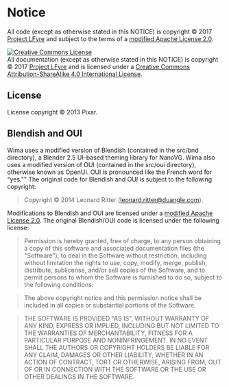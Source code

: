 # Notice

All code (except as otherwise stated in this NOTICE) is copyright &copy; 2017
[Project LFyre](https://lfyre.org/) and subject to the terms of a
[modified Apache License 2.0](LICENSE.md).

<a rel="license" href="http://creativecommons.org/licenses/by-sa/4.0/">
<img alt="Creative Commons License" style="border-width:0" src="https://i.creativecommons.org/l/by-sa/4.0/88x31.png" /></a>
<br />All documentation (except as otherwise stated in this NOTICE) is copyright
&copy; 2017
<a xmlns:cc="http://creativecommons.org/ns#" href="https://lfyre.org/" property="cc:attributionName" rel="cc:attributionURL">
Project LFyre</a> and is licensed under a
<a rel="license" href="http://creativecommons.org/licenses/by-sa/4.0/">
Creative Commons Attribution-ShareAlike 4.0 International License</a>.

## License

License copyright &copy; 2013 Pixar.

## Blendish and OUI

Wima uses a modified version of Blendish (contained in the src/bnd directory), a
Blender 2.5 UI-based theming library for NanoVG. Wima also uses a modified
version of OUI (contained in the src/oui directory), otherwise known as OpenUI.
OUI is pronounced like the French word for "yes."" The original code for
Blendish and OUI is subject to the following copyright:

> Copyright &copy; 2014 Leonard Ritter (<leonard.ritter@duangle.com>).

Modifications to Blendish and OUI are licensed under a
[modified Apache License 2.0](LICENSE.md). The original Blendish/OUI code is
licensed under the following license:

> Permission is hereby granted, free of charge, to any person obtaining a copy
> of this software and associated documentation files (the "Software"), to deal
> in the Software without restriction, including without limitation the rights
> to use, copy, modify, merge, publish, distribute, sublicense, and/or sell
> copies of the Software, and to permit persons to whom the Software is
> furnished to do so, subject to the following conditions:

> The above copyright notice and this permission notice shall be included in
> all copies or substantial portions of the Software.

> THE SOFTWARE IS PROVIDED "AS IS", WITHOUT WARRANTY OF ANY KIND, EXPRESS OR
> IMPLIED, INCLUDING BUT NOT LIMITED TO THE WARRANTIES OF MERCHANTABILITY,
> FITNESS FOR A PARTICULAR PURPOSE AND NONINFRINGEMENT. IN NO EVENT SHALL THE
> AUTHORS OR COPYRIGHT HOLDERS BE LIABLE FOR ANY CLAIM, DAMAGES OR OTHER
> LIABILITY, WHETHER IN AN ACTION OF CONTRACT, TORT OR OTHERWISE, ARISING FROM,
> OUT OF OR IN CONNECTION WITH THE SOFTWARE OR THE USE OR OTHER DEALINGS IN
> THE SOFTWARE.
